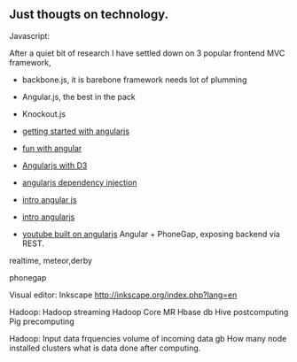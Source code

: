 ## Just thougts on technology.


Javascript:

After a quiet bit of research I have settled down on 3 popular frontend MVC framework,

- backbone.js, it is barebone framework needs lot of plumming 
- Angular.js, the best in the pack
- Knockout.js

- [getting started with angularjs](http://www.adobe.com/devnet/html5/articles/getting-started-with-angularjs.html)
- [fun with angular](http://devgirl.org/2013/03/21/fun-with-angularjs/)
- [Angularjs with D3](https://github.com/fullscale/dangle)
- [angularjs dependency injection](http://www.alexrothenberg.com/2013/02/11/the-magic-behind-angularjs-dependency-injection.html)
- [intro angular js](http://blog.akquinet.de/2013/01/22/maintainable-rich-web-applications-with-angularjs/#more-2552)
- [intro angularjs](http://blog.kaggle.com/2013/01/14/webapps-for-data-scientists-building-your-first-crud/)
- [youtube built on angularjs](https://github.com/mikecrittenden/toogles)
Angular + PhoneGap, exposing backend via REST.


realtime,
meteor,derby

phonegap

Visual editor: Inkscape
http://inkscape.org/index.php?lang=en


Hadoop:
Hadoop streaming
Hadoop Core MR
Hbase db
Hive postcomputing
Pig  precomputing

Hadoop:
Input data frquencies
volume of incoming data gb
How many node installed clusters
what is data done after computing.

